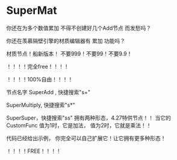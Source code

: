 # SuperMat
你还在为多个数值累加 不得不创建好几个Add节点 而发愁吗？

你还在羡慕隔壁引擎的材质编辑器有 累加 功能吗？

材质节点！船新版本！ 不要999！不要99！不要9.9！

！！！！完全free！！！！

！！！！100%自由！！！！

节点名字 SuperAdd , 快捷搜索"s+"

SuperMultiply, 快捷搜索"s*"


SuperSuper，快捷搜索"ss" 拥有两种形态，4.27特供节点！！
当它的 CustomFunc 值为1时，它是加法， 值为2时，它就是乘法！！

代码已经给出示例， 你完全可以自己扩展它！让它拥有更多种形态！

！！！！FREE！！！！
